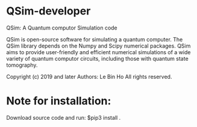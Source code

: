 # QSim-developer
QSim: A Quantum computor Simulation code

QSim is open-source software for simulating a quantum computer. 
The QSim library depends on the  Numpy and Scipy numerical packages. 
QSim aims to provide user-friendly and efficient numerical
simulations of a wide variety of quantum computor circuits, including those
with quantum state tomography.

Copyright (c) 2019 and later
Authors: Le Bin Ho
All rights reserved.

# Note for installation:
Download source code and run:
$pip3 install .
